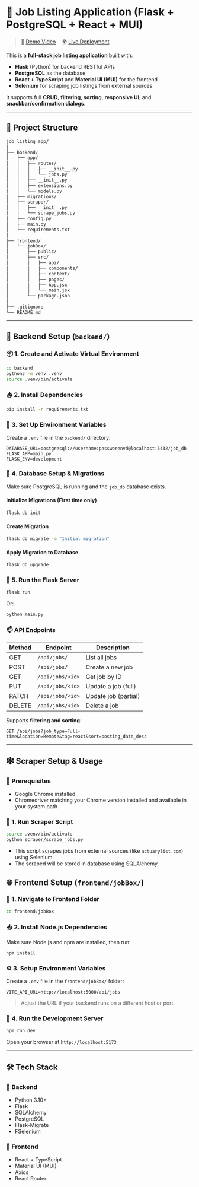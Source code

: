 # 🧰 Job Listing Application (Flask + PostgreSQL + React + MUI)

> 🎥 [Demo Video](https://www.loom.com/share/c59f60f7abfc43bb9dd21c2cb076376e?sid=4b15a43d-81a8-458d-9f7b-abd4dd81be8a) &nbsp;&nbsp;
> 🌍 [Live Deployment](https://your-deployed-site-link.com)

This is a **full-stack job listing application** built with:

- **Flask** (Python) for backend RESTful APIs  
- **PostgreSQL** as the database  
- **React + TypeScript** and **Material UI (MUI)** for the frontend  
- **Selenium** for scraping job listings from external sources  


It supports full **CRUD**, **filtering**, **sorting**, **responsive UI**, and **snackbar/confirmation dialogs**.

---

## 📁 Project Structure

```bash
job_listing_app/
│
├── backend/
│   ├── app/
│   │   ├── routes/
│   │   │   ├── __init__.py
│   │   │   └── jobs.py
│   │   ├── __init__.py
│   │   ├── extensions.py
│   │   └── models.py
│   ├── migrations/
│   ├── scraper/
│   │   ├── __init__.py
│   │   └── scrape_jobs.py
│   ├── config.py
│   ├── main.py
│   └── requirements.txt
│
├── frontend/
│   └── jobBox/
│       ├── public/
│       ├── src/
│       │   ├── api/   
│       │   ├── components/
│       │   ├── context/
│       │   ├── pages/
│       │   ├── App.jsx
│       │   └── main.jsx
│       └── package.json
│
├── .gitignore
└── README.md
```

---

## 🧪 Backend Setup (`backend/`)

### 📦 1. Create and Activate Virtual Environment

```bash
cd backend
python3 -m venv .venv
source .venv/bin/activate
```

### 📥 2. Install Dependencies

```bash
pip install -r requirements.txt
```

### 🔐 3. Set Up Environment Variables

Create a `.env` file in the `backend/` directory:

```env
DATABASE_URL=postgresql://username:passworenvd@localhost:5432/job_db
FLASK_APP=main.py
FLASK_ENV=development
```

### 🧱 4. Database Setup & Migrations

Make sure PostgreSQL is running and the `job_db` database exists.

#### Initialize Migrations (First time only)

```bash
flask db init
```

#### Create Migration

```bash
flask db migrate -m "Initial migration"
```

#### Apply Migration to Database

```bash
flask db upgrade
```

### 🚀 5. Run the Flask Server

```bash
flask run
```

Or:

```bash
python main.py
```

### 📫 API Endpoints

| Method | Endpoint         | Description          |
|--------|------------------|----------------------|
| GET    | `/api/jobs/`     | List all jobs        |
| POST   | `/api/jobs/`     | Create a new job     |
| GET    | `/api/jobs/<id>` | Get job by ID        |
| PUT    | `/api/jobs/<id>` | Update a job (full)  |
| PATCH  | `/api/jobs/<id>` | Update job (partial) |
| DELETE | `/api/jobs/<id>` | Delete a job         |

Supports **filtering and sorting**:

```http
GET /api/jobs?job_type=Full-time&location=Remote&tag=react&sort=posting_date_desc
```

---
## 🕸️ Scraper Setup & Usage

### 📌 Prerequisites

- Google Chrome installed
- Chromedriver matching your Chrome version installed and available in your system path

### 🧰 1. Run Scraper Script

```bash
source .venv/bin/activate
python scraper/scrape_jobs.py
```

- This script scrapes jobs from external sources (like `actuarylist.com`) using Selenium.
- The scraped will be stored in database using SQLAlchemy.



## 🌐 Frontend Setup (`frontend/jobBox/`)

### 📍 1. Navigate to Frontend Folder

```bash
cd frontend/jobBox
```

### 📥 2. Install Node.js Dependencies

Make sure Node.js and npm are installed, then run:

```bash
npm install
```

### ⚙️ 3. Setup Environment Variables

Create a `.env` file in the `frontend/jobBox/` folder:

```env
VITE_API_URL=http://localhost:5000/api/jobs
```

> Adjust the URL if your backend runs on a different host or port.

### 🚀 4. Run the Development Server

```bash
npm run dev
```

Open your browser at `http://localhost:5173`

---

## 🛠 Tech Stack

### 🔗 Backend

- Python 3.10+
- Flask
- SQLAlchemy
- PostgreSQL
- Flask-Migrate
- FSelenium

### 🎨 Frontend

- React + TypeScript
- Material UI (MUI)
- Axios
- React Router

